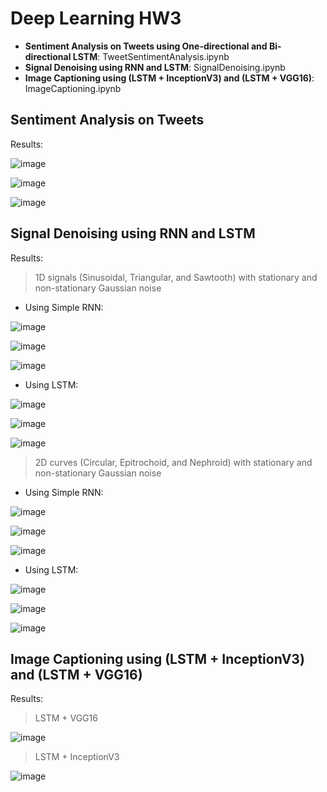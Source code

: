 # Deep Learning HW3


*   **Sentiment Analysis on Tweets using One-directional and Bi-directional LSTM**: TweetSentimentAnalysis.ipynb
*   **Signal Denoising using RNN and LSTM**: SignalDenoising.ipynb
*   **Image Captioning using (LSTM + InceptionV3)  and (LSTM + VGG16)**: ImageCaptioning.ipynb

## Sentiment Analysis on Tweets

Results:

![image](https://user-images.githubusercontent.com/94138466/152809959-12e83118-9a72-419e-8a65-e16abfa7fe93.png)

![image](https://user-images.githubusercontent.com/94138466/152809978-dfebb2d7-f514-44b7-bf35-5448f61a4ee4.png)

![image](https://user-images.githubusercontent.com/94138466/152809999-b5286c92-9313-4cf9-8bff-494618e300d5.png)

## Signal Denoising using RNN and LSTM

Results: 

> 1D signals (Sinusoidal, Triangular, and Sawtooth) with stationary and non-stationary Gaussian noise

*   Using Simple RNN:

![image](https://user-images.githubusercontent.com/94138466/152810250-07b19c18-20bd-42af-bbaf-b9ff4661f869.png)

![image](https://user-images.githubusercontent.com/94138466/152810316-82471744-88fd-4f6a-9c41-9d0c001f4b93.png)

![image](https://user-images.githubusercontent.com/94138466/152810337-65daf528-0b3b-43b7-8518-07a42cccc3fd.png)

*   Using LSTM:

![image](https://user-images.githubusercontent.com/94138466/152810536-4386f27e-2fe9-4b09-83f0-cc5358c684f0.png)

![image](https://user-images.githubusercontent.com/94138466/152810572-1c6d96de-5743-47ec-b786-9b06dbe0f7bf.png)

![image](https://user-images.githubusercontent.com/94138466/152810584-054b6737-1cbb-450e-9f1b-4130d6cae6d7.png)


> 2D curves (Circular, Epitrochoid, and Nephroid) with stationary and non-stationary Gaussian noise

*   Using Simple RNN:

![image](https://user-images.githubusercontent.com/94138466/152810966-dea9cb7b-c295-483b-89f8-c456db23c180.png)

![image](https://user-images.githubusercontent.com/94138466/152810991-57a6221f-b0a9-4577-9f49-af20ba551850.png)

![image](https://user-images.githubusercontent.com/94138466/152811015-9d98edf6-29a0-4797-92cb-e2f88a946508.png)

*   Using LSTM:

![image](https://user-images.githubusercontent.com/94138466/152811049-47c50039-0f43-4b33-addf-f27643e07ed7.png)

![image](https://user-images.githubusercontent.com/94138466/152811096-f5dad690-0bc3-40aa-914f-78f8e84b3aec.png)

![image](https://user-images.githubusercontent.com/94138466/152811119-8eb76c6b-3ef1-4226-bde3-cd4bb9332f98.png)

## Image Captioning using (LSTM + InceptionV3)  and (LSTM + VGG16)

Results: 

> LSTM + VGG16

![image](https://user-images.githubusercontent.com/94138466/152811422-6b7132a0-0ae3-4408-8ec7-301333209939.png)

> LSTM + InceptionV3

![image](https://user-images.githubusercontent.com/94138466/152811363-2f4e042b-c965-4242-a847-25949b0773a3.png)


